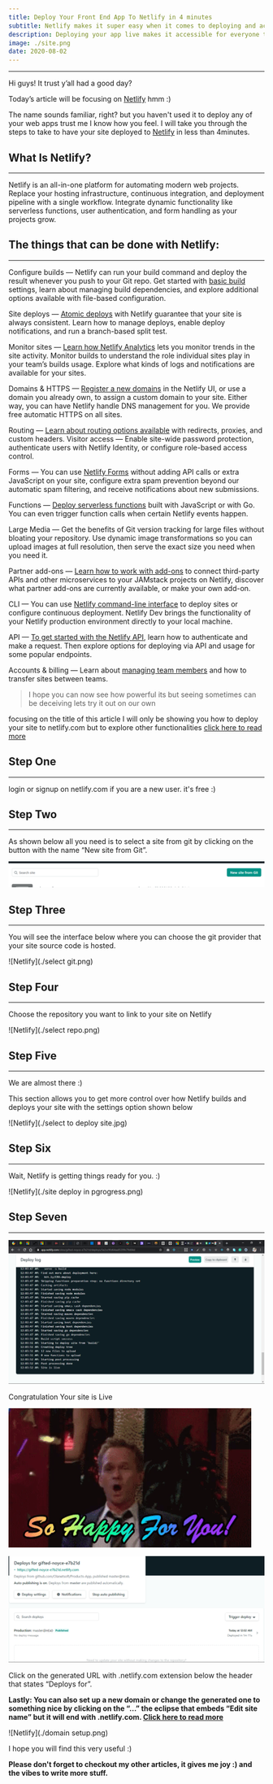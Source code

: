 ```yaml
---
title: Deploy Your Front End App To Netlify in 4 minutes
subtitle: Netlify makes it super easy when it comes to deploying and accessibility
description: Deploying your app live makes it accessible for everyone to visit your site anywhere in the world
image: ./site.png
date: 2020-08-02
---
```

***
Hi guys! It trust y’all had a good day?

Today’s article will be focusing on [Netlify](https://www.netlify.com "Netlify Homepage") hmm :)

The name sounds familiar, right? but you haven't used it to deploy any of your web apps trust me I know how you feel. I will take you through the steps to take to have your site deployed to [Netlify](https://www.netlify.com "Netlify Homepage") in less than 4minutes.

<!-- ![Netlify](./netlify.gif) -->

## What Is Netlify?
***

Netlify is an all-in-one platform for automating modern web projects. Replace your hosting infrastructure, continuous integration, and deployment pipeline with a single workflow. Integrate dynamic functionality like serverless functions, user authentication, and form handling as your projects grow.

## The things that can be done with Netlify:
***
Configure builds — Netlify can run your build command and deploy the result whenever you push to your Git repo. Get started with [basic build](https://docs.netlify.com/configure-builds/get-started "Netlify docs") settings, learn about managing build dependencies, and explore additional options available with file-based configuration.

Site deploys — [Atomic deploys](https://docs.netlify.com/site-deploys/overview/ "Netlify docs") with Netlify guarantee that your site is always consistent. Learn how to manage deploys, enable deploy notifications, and run a branch-based split test.

Monitor sites — [Learn how Netlify Analytics](https://docs.netlify.com/monitor-sites/analytics/ "Netlify docs") lets you monitor trends in the site activity. Monitor builds to understand the role individual sites play in your team’s builds usage. Explore what kinds of logs and notifications are available for your sites.

Domains & HTTPS — [Register a new domains](https://docs.netlify.com/domains-https/netlify-dns/domain-registration/ "Netlify docs") in the Netlify UI, or use a domain you already own, to assign a custom domain to your site. Either way, you can have Netlify handle DNS management for you. We provide free automatic HTTPS on all sites.

Routing — [Learn about routing options available](https://docs.netlify.com/routing/redirects/ "Netlify docs") with redirects, proxies, and custom headers.
Visitor access — Enable site-wide password protection, authenticate users with Netlify Identity, or configure role-based access control.

Forms — You can use [Netlify Forms](https://docs.netlify.com/forms/setup/ "Netlify docs") without adding API calls or extra JavaScript on your site, configure extra spam prevention beyond our automatic spam filtering, and receive notifications about new submissions.

Functions — [Deploy serverless functions](https://docs.netlify.com/functions/overview/ "Netlify docs") built with JavaScript or with Go. You can even trigger function calls when certain Netlify events happen.

Large Media — Get the benefits of Git version tracking for large files without bloating your repository. Use dynamic image transformations so you can upload images at full resolution, then serve the exact size you need when you need it.

Partner add-ons — [Learn how to work with add-ons](https://docs.netlify.com/partner-add-ons/get-started/ "Netlify docs") to connect third-party APIs and other microservices to your JAMstack projects on Netlify, discover what partner add-ons are currently available, or make your own add-on.

CLI — You can use [Netlify command-line interface](https://docs.netlify.com/cli/get-started "Netlify docs") to deploy sites or configure continuous deployment. Netlify Dev brings the functionality of your Netlify production environment directly to your local machine.

API — [To get started with the Netlify API](https://docs.netlify.com/api/get-started/#authentication "Netlify docs"), learn how to authenticate and make a request. Then explore options for deploying via API and usage for some popular endpoints.

Accounts & billing — Learn about [managing team members](https://docs.netlify.com/accounts-and-billing/team-management/manage-team-members "Netlify docs") and how to transfer sites between teams.

> I hope you can now see how powerful its but seeing sometimes can be deceiving lets try it out on our own


focusing on the title of this article I will only be showing you how to deploy your site to netlify.com but to explore other functionalities [click here to read more](https://docs.netlify.com/ "Netlify docs")

## Step One
***
login or signup on netlify.com if you are a new user. it's free :)

## Step Two
***
As shown below all you need is to select a site from git by clicking on the button with the name “New site from Git”.

![Netlify](./Screenshot.png)

## Step Three
***
You will see the interface below where you can choose the git provider that your site source code is hosted.

![Netlify](./select git.png)

## Step Four
***
Choose the repository you want to link to your site on Netlify

![Netlify](./select repo.png)

## Step Five
***
We are almost there :)

This section allows you to get more control over how Netlify builds and deploys your site with the settings option shown below

![Netlify](./select to deploy site.jpg)

## Step Six
***
Wait, Netlify is getting things ready for you. :)

<!-- ![Netlify](./Dm0.gif) -->

![Netlify](./site deploy in pgrogress.png)

## Step Seven
***
![Netlify](./site.png)

Congratulation Your site is Live

![Netlify](./fyCL.gif)

![Netlify](./Screenshot1.png)

Click on the generated URL with .netlify.com extension below the header that states “Deploys for”.

**Lastly: You can also set up a new domain or change the generated one to something nice by clicking on the “…” the eclipse that embeds “Edit site name” but it will end with .netlify.com. [Click here to read more](https://docs.netlify.com/domains-https/custom-domains/ "Netlify docs")**

![Netlify](./domain setup.png)

I hope you will find this very useful :)

**Please don't forget to checkout my other articles, it gives me joy :) and the vibes to write more stuff.**
